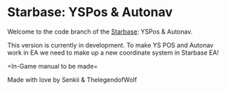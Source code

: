 # Starbase: YSPos & Autonav

Welcome to the code branch of the [Starbase](https://store.steampowered.com/app/454120/Starbase/): YSPos & Autonav.

This version is currently in development. To make YS POS and Autonav work in EA we need to make up a new coordinate system in Starbase EA!

=In-Game manual to be made=

Made with love by Senkii & ThelegendofWolf